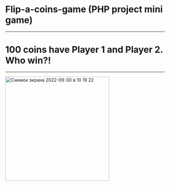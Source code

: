 # Flip-a-coins-game (PHP project mini game)
_________________________________________________
# 100 coins have Player 1 and Player 2. Who win?!
_________________________________________________


<img width="328" alt="Снимок экрана 2022-09-30 в 10 19 22" src="https://user-images.githubusercontent.com/103481753/193213742-596fbbe9-234f-47fc-9540-5f4574ec9d7d.png">
